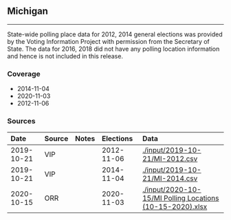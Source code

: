 ## Michigan

-------------

State-wide polling place data for 2012, 2014 general elections was provided by the Voting Information Project with permission from the Secretary of State. The data for 2016, 2018 did not have any polling location information and hence is not included in this release.


### Coverage
- 2014-11-04
- 2020-11-03
- 2012-11-06


### Sources

| Date | Source | Notes | Elections | Data |
| :---|:----|:---|:---|:---|
| 2019-10-21 | VIP |  | 2012-11-06 | [./input/2019-10-21/MI-2012.csv](./input/2019-10-21/MI-2012.csv) |
| 2019-10-21 | VIP |  | 2014-11-04 | [./input/2019-10-21/MI-2014.csv](./input/2019-10-21/MI-2014.csv) |
| 2020-10-15 | ORR |  | 2020-11-03 | [./input/2020-10-15/MI Polling Locations (10-15-2020).xlsx](./input/2020-10-15/MI%20Polling%20Locations%20%2810-15-2020%29.xlsx) |
